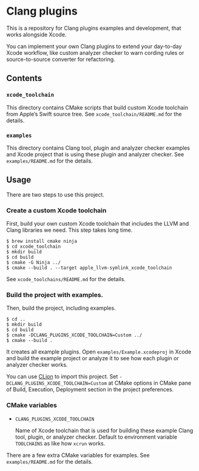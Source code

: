 Clang plugins
=============

This is a repository for Clang plugins examples and development, that works alongside Xcode.

You can implement your own Clang plugins to extend your day-to-day Xcode workflow,
like custom analyzer checker to warn cording rules or source-to-source converter for refactoring.

Contents
--------

### `xcode_toolchain`

This directory contains CMake scripts that build custom Xcode toolchain from Apple’s Swift source tree.
See `xcode_toolchain/README.md` for the details.

### `examples`

This directory contains Clang tool, plugin and analyzer checker examples and Xcode project
that is using these plugin and analyzer checker.
See `examples/README.md` for the details.

Usage
-----

There are two steps to use this project.

### Create a custom Xcode toolchain

First, build your own custom Xcode toolchain that includes the LLVM and Clang libraries we need.
This step takes long time.

    $ brew install cmake ninja
    $ cd xcode_toolchain
    $ mkdir build
    $ cd build
    $ cmake -G Ninja ../
    $ cmake --build . --target apple_llvm-symlink_xcode_toolchain

See `xcode_toolchains/README.md` for the details.

### Build the project with examples.

Then, build the project, including examples.

    $ cd ..
    $ mkdir build
    $ cd build
    $ cmake -DCLANG_PLUGINS_XCODE_TOOLCHAIN=Custom ../
    $ cmake --build .

It creates all example plugins. Open `examples/Example.xcodeproj` in Xcode and build the example project
or analyze it to see how each plugin or analyzer checker works.

You can use [CLion](https://www.jetbrains.com/clion/) to import this project.
Set `-DCLANG_PLUGINS_XCODE_TOOLCHAIN=Custom` at CMake options in CMake pane of Build, Execution,
Deployment section in the project preferences.

### CMake variables

* `CLANG_PLUGINS_XCODE_TOOLCHAIN`

    Name of Xcode toolchain that is used for building these example Clang tool,
    plugin, or analyzer checker.
    Default to environment variable `TOOLCHAINS` as like how `xcrun` works.

There are a few extra CMake variables for examples.
See `examples/README.md` for the details.
